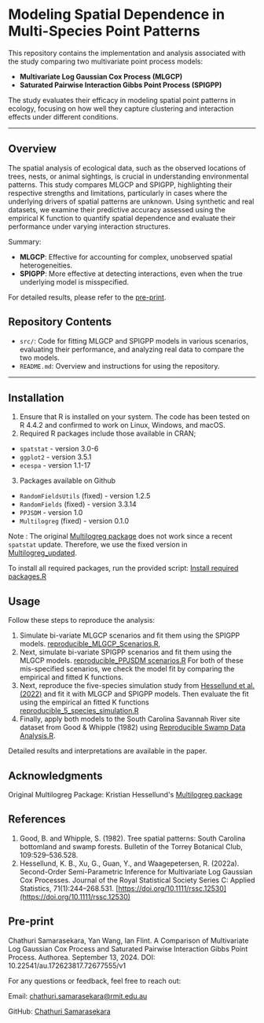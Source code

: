 # **Modeling Spatial Dependence in Multi-Species Point Patterns**

This repository contains the implementation and analysis associated with the study comparing two multivariate point process models: 
- **Multivariate Log Gaussian Cox Process (MLGCP)**
-  **Saturated Pairwise Interaction Gibbs Point Process (SPIGPP)**

The study evaluates their efficacy in modeling spatial point patterns in ecology, focusing on how well they capture clustering and interaction effects under different conditions.

---

## **Overview**

The spatial analysis of ecological data, such as the observed locations of trees, nests, or animal sightings, is crucial in understanding environmental patterns. This study compares MLGCP and SPIGPP, highlighting their respective strengths and limitations, particularly in cases where the underlying drivers of spatial patterns are unknown. Using synthetic and real datasets, we examine their predictive accuracy assessed using the empirical K function to quantify spatial dependence and evaluate their performance under varying interaction structures.

Summary:

- **MLGCP**: Effective for accounting for complex, unobserved spatial heterogeneities.
- **SPIGPP**: More effective at detecting interactions, even when the true underlying model is misspecified.

For detailed results, please refer to the [pre-print](https://doi.org/10.22541/au.172623817.72677555/v1).

## **Repository Contents**
- `src/`: Code for fitting MLGCP and SPIGPP models in various scenarios, evaluating their performance, and analyzing real data to compare the two models.
- `README.md`: Overview and instructions for using the repository.

---

## **Installation**

1. Ensure that R is installed on your system. The code has been tested on R 4.4.2 and confirmed to work on Linux, Windows, and macOS.
2. Required R packages include those available in CRAN; 
 - `spatstat` - version 3.0-6
 - `ggplot2` - version 3.5.1
 - `ecespa` - version 1.1-17

3. Packages available on Github
  - `RandomFieldsUtils` (fixed) - version 1.2.5
  - `RandomFields` (fixed) - version 3.3.14
  - `PPJSDM` - version 1.0
  - `Multilogreg` (fixed) - version 0.1.0

Note : The original [Multilogreg package](https://github.com/kristianhessellund/Multilogreg.git) does not work since a recent `spatstat` update. Therefore, we use the fixed version in [Multilogreg_updated](https://github.com/chathuri-sam/Multilogreg_updated.git). 
 
To install all required packages, run the provided script: [Install required packages.R](src/Install%20required%20packages.R)

## **Usage**

Follow these steps to reproduce the analysis:
1. Simulate bi-variate MLGCP scenarios and fit them using the SPIGPP models. [reproducible_MLGCP_Scenarios.R](src/reproducible_MLGCP_Scenarios.R), 
2. Next, simulate bi-variate SPIGPP scenarios and fit them using the MLGCP models. [reproducible_PPJSDM scenarios.R](src/reproducible_PPJSDM%20scenarios.R)
   For both of these mis-specified scenarios, we check the model fit by comparing the empirical and fitted K functions.
3. Next, reproduce the five-species simulation study from [Hessellund et al. (2022)](https://doi.org/10.1111/rssc.12530) and fit it with MLGCP and SPIGPP models. Then evaluate the fit using the empirical an fitted K functions [reproducible_5_species_simulation.R](src/reproducible_5_species_simulation.R)
4. Finally, apply both models to the South Carolina Savannah River site dataset from Good & Whipple (1982) using [Reproducible Swamp Data Analysis.R](src/Reproducible%20Swamp%20Data%20Analysis.R).

Detailed results and interpretations are available in the paper.

## Acknowledgments

Original Multilogreg Package: Kristian Hessellund's [Multilogreg package](https://github.com/kristianhessellund/Multilogreg.git) 

## References
1. Good, B. and Whipple, S. (1982). Tree spatial patterns: South Carolina bottomland and swamp forests. Bulletin of the Torrey Botanical Club, 109:529–536.528.
2. Hessellund, K. B., Xu, G., Guan, Y., and Waagepetersen, R. (2022a). Second-Order Semi-Parametric Inference for Multivariate Log Gaussian Cox Processes. Journal of the Royal Statistical Society Series C: Applied Statistics, 71(1):244–268.531. [https://doi.org/10.1111/rssc.12530](https://doi.org/10.1111/rssc.12530)

## Pre-print
Chathuri Samarasekara, Yan Wang, Ian Flint. A Comparison of Multivariate Log Gaussian Cox Process and Saturated Pairwise Interaction Gibbs Point Process. Authorea. September 13, 2024. DOI: 10.22541/au.172623817.72677555/v1

For any questions or feedback, feel free to reach out:

Email: [chathuri.samarasekara@rmit.edu.au](mailto:chathuri.samarasekara@rmit.edu.au)

GitHub: [Chathuri Samarasekara](https://github.com/chathuri-sam)
